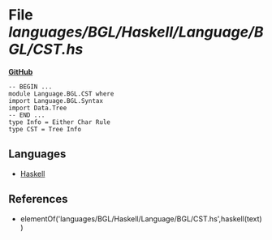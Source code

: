 # File _languages/BGL/Haskell/Language/BGL/CST.hs_
**[GitHub](https://github.com/softlang/yas/blob/master/languages/BGL/Haskell/Language/BGL/CST.hs)**
```
-- BEGIN ...
module Language.BGL.CST where
import Language.BGL.Syntax
import Data.Tree
-- END ...
type Info = Either Char Rule
type CST = Tree Info
```

## Languages
* [Haskell](../languages/Haskell.md)

## References
* elementOf('languages/BGL/Haskell/Language/BGL/CST.hs',haskell(text))
